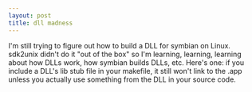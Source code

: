 ```yaml
---
layout: post
title: dll madness 
---
```



I'm still trying to figure out how to build a DLL for symbian on Linux. sdk2unix didn't do it "out of the box" so I'm learning, learning, learning about how DLLs work, how symbian builds DLLs, etc. Here's one: if you include a DLL's lib stub file in your makefile, it still won't link to the .app unless you actually use something from the DLL in your source code.
